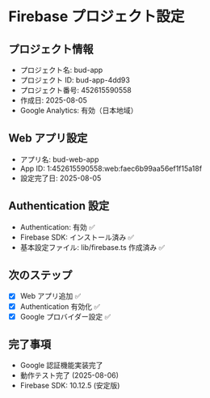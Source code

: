 # Firebase プロジェクト設定

## プロジェクト情報

- プロジェクト名: bud-app
- プロジェクト ID: bud-app-4dd93
- プロジェクト番号: 452615590558
- 作成日: 2025-08-05
- Google Analytics: 有効（日本地域）

## Web アプリ設定

- アプリ名: bud-web-app
- App ID: 1:452615590558:web:faec6b99aa56ef1f15a18f
- 設定完了日: 2025-08-05

## Authentication 設定

- Authentication: 有効 ✅
- Firebase SDK: インストール済み ✅
- 基本設定ファイル: lib/firebase.ts 作成済み ✅

## 次のステップ

- [x] Web アプリ追加 ✅
- [x] Authentication 有効化 ✅
- [x] Google プロバイダー設定 ✅

## 完了事項

- Google 認証機能実装完了
- 動作テスト完了 (2025-08-06)
- Firebase SDK: 10.12.5 (安定版)
